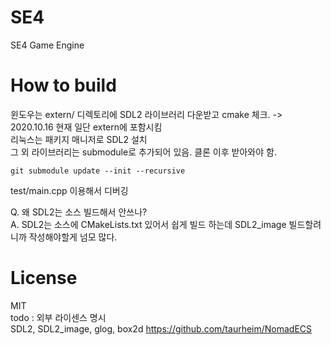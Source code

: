 # SE4
SE4 Game Engine

# How to build
윈도우는 extern/ 디렉토리에 SDL2 라이브러리 다운받고 cmake 체크. -> 2020.10.16 현재 일단 extern에 포함시킴  
리눅스는 패키지 매니저로 SDL2 설치  
그 외 라이브러리는 submodule로 추가되어 있음. 클론 이후 받아와야 함.  
```git
git submodule update --init --recursive
```
test/main.cpp 이용해서 디버깅   

Q. 왜 SDL2는 소스 빌드해서 안쓰나?  
A. SDL2는 소스에 CMakeLists.txt 있어서 쉽게 빌드 하는데 SDL2_image 빌드할려니까 작성해야할게 넘모 많다.

# License
MIT  
todo : 외부 라이센스 명시  
SDL2, SDL2_image, glog, box2d
https://github.com/taurheim/NomadECS
